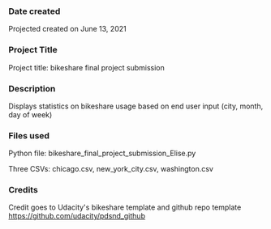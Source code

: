 ### Date created
Projected created on June 13, 2021

### Project Title
Project title: bikeshare final project submission

### Description
Displays statistics on bikeshare usage based on end user input (city, month, day of week)

### Files used
Python file: bikeshare_final_project_submission_Elise.py

Three CSVs: chicago.csv, new_york_city.csv, washington.csv

### Credits
Credit goes to Udacity's bikeshare template and github repo template https://github.com/udacity/pdsnd_github

